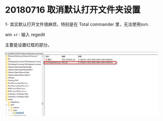 # 20180716 取消默认打开文件夹设置

1- 其实默认打开文件很麻烦，特别是在 Total commander 里，无法使用svn.

win +r : 输入 regedit

主要是设置红框的部分。

![1531713625947](1531713625947.png)